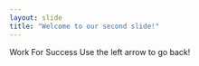 ```yaml
---
layout: slide
title: "Welcome to our second slide!"
---
```

Work For Success
Use the left arrow to go back!
